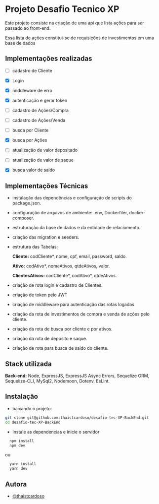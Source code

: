 
# Projeto Desafio Tecnico XP

Este projeto consiste na criação de uma api que lista ações para ser passado ao front-end.

Essa lista de ações constitui-se de requisições de investimentos em uma base de dados 


## Implementações realizadas

- [ ] cadastro de Cliente

- [x] Login

- [x] middleware de erro

- [x] autenticação e gerar token 

- [ ] cadastro de Ações/Compra

- [ ] cadastro de Ações/Venda

- [ ] busca por Cliente

- [x] busca por Ações

- [ ] atualização de valor depositado

- [ ] atualização de valor de saque

- [x] busca valor de saldo

## Implementações Técnicas 

- instalação das dependências e configuração de scripts do package.json.
- configuração de arquivos de ambiente: .env, Dockerfiler, docker-composer.
- estruturação da base de dados e da entidade de relaciomento.
- criação das migration e seeders.
- estrutura das Tabelas:

    **Cliente:**  codCliente*, nome, cpf, email, password, saldo.

    **Ativo:** codAtivo*, nomeAtivos, qtdeAtivos, valor.

    **ClientesAtivos:** codCliente*, codAtivo*, qtdeAtivos.

- criação de rota login e cadastro de Clientes.
- criação de token pelo JWT
- criação de middleware para autenticação das rotas logadas
- criação da rota de investimentos de compra e venda de ações pelo cliente.
- criação da rota de busca por cliente e por ativos.
- criação da rota de depósito e saque.
- criação de rota para busca de saldo do cliente.

## Stack utilizada

**Back-end:** Node, ExpressJS, ExpressJS Async Errors, Sequelize ORM, Sequelize-CLI, MySql2, Nodemoon, Dotenv, EsLint.


## Instalação

- baixando o projeto: 

```bash
git clone git@github.com:thaistcardoso/desafio-tec-XP-BackEnd.git
cd desafio-tec-XP-BackEnd

```
- Instale as dependencias e inicie o servidor 

```bash
  npm install
  npm dev
```
ou

```bash
  yarn install
  yarn dev
```

## Autora

- [@thaistcardoso](https://www.github.com/thaistcardoso)

